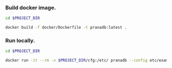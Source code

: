 
### Build docker image.

```bash
cd $PROJECT_DIR

docker build -f docker/Dockerfile -t pranadb:latest . 	
```

### Run locally.
```bash
cd $PROJECT_DIR

docker run -it --rm -v $PROJECT_DIR/cfg:/etc/ pranadb --config etc/example.conf --node-id 0
```
